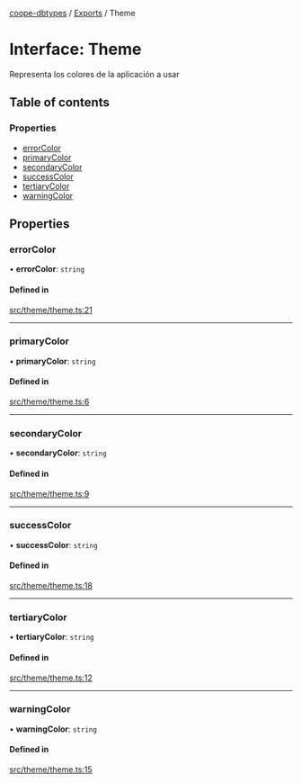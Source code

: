 [coope-dbtypes](../README.md) / [Exports](../modules.md) / Theme

# Interface: Theme

Representa los colores de la aplicación a usar

## Table of contents

### Properties

- [errorColor](Theme.md#errorcolor)
- [primaryColor](Theme.md#primarycolor)
- [secondaryColor](Theme.md#secondarycolor)
- [successColor](Theme.md#successcolor)
- [tertiaryColor](Theme.md#tertiarycolor)
- [warningColor](Theme.md#warningcolor)

## Properties

### errorColor

• **errorColor**: `string`

#### Defined in

[src/theme/theme.ts:21](https://github.com/UCR-Labs/Coope-dbtypes/blob/42e7810/src/theme/theme.ts#L21)

___

### primaryColor

• **primaryColor**: `string`

#### Defined in

[src/theme/theme.ts:6](https://github.com/UCR-Labs/Coope-dbtypes/blob/42e7810/src/theme/theme.ts#L6)

___

### secondaryColor

• **secondaryColor**: `string`

#### Defined in

[src/theme/theme.ts:9](https://github.com/UCR-Labs/Coope-dbtypes/blob/42e7810/src/theme/theme.ts#L9)

___

### successColor

• **successColor**: `string`

#### Defined in

[src/theme/theme.ts:18](https://github.com/UCR-Labs/Coope-dbtypes/blob/42e7810/src/theme/theme.ts#L18)

___

### tertiaryColor

• **tertiaryColor**: `string`

#### Defined in

[src/theme/theme.ts:12](https://github.com/UCR-Labs/Coope-dbtypes/blob/42e7810/src/theme/theme.ts#L12)

___

### warningColor

• **warningColor**: `string`

#### Defined in

[src/theme/theme.ts:15](https://github.com/UCR-Labs/Coope-dbtypes/blob/42e7810/src/theme/theme.ts#L15)

